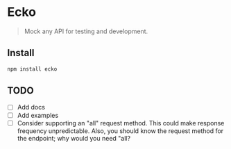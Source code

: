 # Ecko

> Mock any API for testing and development.

## Install

```bash
npm install ecko
```

## TODO

- [ ] Add docs
- [ ] Add examples
- [ ] Consider supporting an "all" request method. This could make response
      frequency unpredictable. Also, you should know the request method for the
      endpoint; why would you need "all?

